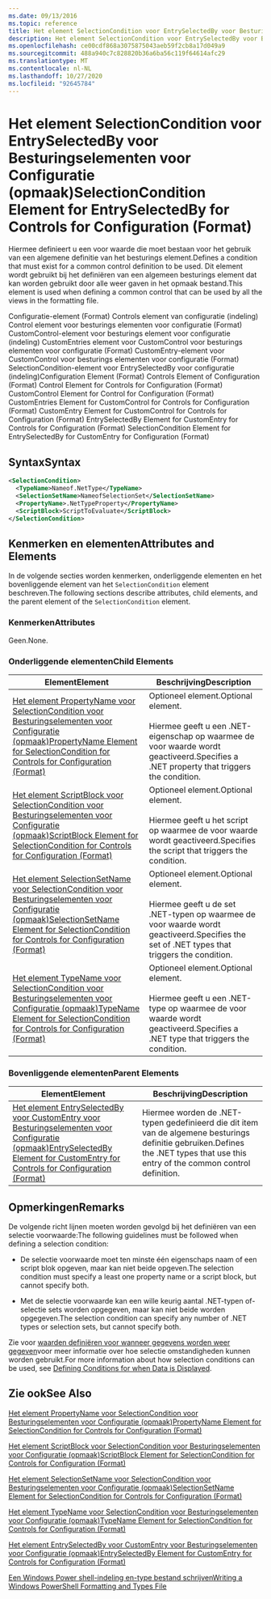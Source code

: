 ```yaml
---
ms.date: 09/13/2016
ms.topic: reference
title: Het element SelectionCondition voor EntrySelectedBy voor Besturingselementen voor Configuratie (opmaak)
description: Het element SelectionCondition voor EntrySelectedBy voor Besturingselementen voor Configuratie (opmaak)
ms.openlocfilehash: ce00cdf868a3075875043aeb59f2cb8a17d049a9
ms.sourcegitcommit: 488a940c7c828820b36a6ba56c119f64614afc29
ms.translationtype: MT
ms.contentlocale: nl-NL
ms.lasthandoff: 10/27/2020
ms.locfileid: "92645784"
---
```

# <a name="selectioncondition-element-for-entryselectedby-for-controls-for-configuration-format"></a><span data-ttu-id="a3670-103">Het element SelectionCondition voor EntrySelectedBy voor Besturingselementen voor Configuratie (opmaak)</span><span class="sxs-lookup"><span data-stu-id="a3670-103">SelectionCondition Element for EntrySelectedBy for Controls for Configuration (Format)</span></span>

<span data-ttu-id="a3670-104">Hiermee definieert u een voor waarde die moet bestaan voor het gebruik van een algemene definitie van het besturings element.</span><span class="sxs-lookup"><span data-stu-id="a3670-104">Defines a condition that must exist for a common control definition to be used.</span></span> <span data-ttu-id="a3670-105">Dit element wordt gebruikt bij het definiëren van een algemeen besturings element dat kan worden gebruikt door alle weer gaven in het opmaak bestand.</span><span class="sxs-lookup"><span data-stu-id="a3670-105">This element is used when defining a common control that can be used by all the views in the formatting file.</span></span>

<span data-ttu-id="a3670-106">Configuratie-element (Format) Controls element van configuratie (indeling) Control element voor besturings elementen voor configuratie (Format) CustomControl-element voor besturings element voor configuratie (indeling) CustomEntries element voor CustomControl voor besturings elementen voor configuratie (Format) CustomEntry-element voor CustomControl voor besturings elementen voor configuratie (Format) SelectionCondition-element voor EntrySelectedBy voor configuratie (indeling)</span><span class="sxs-lookup"><span data-stu-id="a3670-106">Configuration Element (Format) Controls Element of Configuration (Format) Control Element for Controls for Configuration (Format) CustomControl Element for Control for Configuration (Format) CustomEntries Element for CustomControl for Controls for Configuration (Format) CustomEntry Element for CustomControl for Controls for Configuration (Format) EntrySelectedBy Element for CustomEntry for Controls for Configuration (Format) SelectionCondition Element for EntrySelectedBy for CustomEntry for Configuration (Format)</span></span>

## <a name="syntax"></a><span data-ttu-id="a3670-107">Syntax</span><span class="sxs-lookup"><span data-stu-id="a3670-107">Syntax</span></span>

```xml
<SelectionCondition>
  <TypeName>Nameof.NetType</TypeName>
  <SelectionSetName>NameofSelectionSet</SelectionSetName>
  <PropertyName>.NetTypeProperty</PropertyName>
  <ScriptBlock>ScriptToEvaluate</ScriptBlock>
</SelectionCondition>
```

## <a name="attributes-and-elements"></a><span data-ttu-id="a3670-108">Kenmerken en elementen</span><span class="sxs-lookup"><span data-stu-id="a3670-108">Attributes and Elements</span></span>

<span data-ttu-id="a3670-109">In de volgende secties worden kenmerken, onderliggende elementen en het bovenliggende element van het `SelectionCondition` element beschreven.</span><span class="sxs-lookup"><span data-stu-id="a3670-109">The following sections describe attributes, child elements, and the parent element of the `SelectionCondition` element.</span></span>

### <a name="attributes"></a><span data-ttu-id="a3670-110">Kenmerken</span><span class="sxs-lookup"><span data-stu-id="a3670-110">Attributes</span></span>

<span data-ttu-id="a3670-111">Geen.</span><span class="sxs-lookup"><span data-stu-id="a3670-111">None.</span></span>

### <a name="child-elements"></a><span data-ttu-id="a3670-112">Onderliggende elementen</span><span class="sxs-lookup"><span data-stu-id="a3670-112">Child Elements</span></span>

|<span data-ttu-id="a3670-113">Element</span><span class="sxs-lookup"><span data-stu-id="a3670-113">Element</span></span>|<span data-ttu-id="a3670-114">Beschrijving</span><span class="sxs-lookup"><span data-stu-id="a3670-114">Description</span></span>|
|-------------|-----------------|
|[<span data-ttu-id="a3670-115">Het element PropertyName voor SelectionCondition voor Besturingselementen voor Configuratie (opmaak)</span><span class="sxs-lookup"><span data-stu-id="a3670-115">PropertyName Element for SelectionCondition for Controls for Configuration (Format)</span></span>](./propertyname-element-for-selectioncondition-for-controls-for-configuration-format.md)|<span data-ttu-id="a3670-116">Optioneel element.</span><span class="sxs-lookup"><span data-stu-id="a3670-116">Optional element.</span></span><br /><br /> <span data-ttu-id="a3670-117">Hiermee geeft u een .NET-eigenschap op waarmee de voor waarde wordt geactiveerd.</span><span class="sxs-lookup"><span data-stu-id="a3670-117">Specifies a .NET property that triggers the condition.</span></span>|
|[<span data-ttu-id="a3670-118">Het element ScriptBlock voor SelectionCondition voor Besturingselementen voor Configuratie (opmaak)</span><span class="sxs-lookup"><span data-stu-id="a3670-118">ScriptBlock Element for SelectionCondition for Controls for Configuration (Format)</span></span>](./scriptblock-element-for-selectioncondition-for-controls-for-configuration-format.md)|<span data-ttu-id="a3670-119">Optioneel element.</span><span class="sxs-lookup"><span data-stu-id="a3670-119">Optional element.</span></span><br /><br /> <span data-ttu-id="a3670-120">Hiermee geeft u het script op waarmee de voor waarde wordt geactiveerd.</span><span class="sxs-lookup"><span data-stu-id="a3670-120">Specifies the script that triggers the condition.</span></span>|
|[<span data-ttu-id="a3670-121">Het element SelectionSetName voor SelectionCondition voor Besturingselementen voor Configuratie (opmaak)</span><span class="sxs-lookup"><span data-stu-id="a3670-121">SelectionSetName Element for SelectionCondition for Controls for Configuration (Format)</span></span>](./selectionsetname-element-for-selectioncondition-for-controls-for-configuration-format.md)|<span data-ttu-id="a3670-122">Optioneel element.</span><span class="sxs-lookup"><span data-stu-id="a3670-122">Optional element.</span></span><br /><br /> <span data-ttu-id="a3670-123">Hiermee geeft u de set .NET-typen op waarmee de voor waarde wordt geactiveerd.</span><span class="sxs-lookup"><span data-stu-id="a3670-123">Specifies the set of .NET types that triggers the condition.</span></span>|
|[<span data-ttu-id="a3670-124">Het element TypeName voor SelectionCondition voor Besturingselementen voor Configuratie (opmaak)</span><span class="sxs-lookup"><span data-stu-id="a3670-124">TypeName Element for SelectionCondition for Controls for Configuration (Format)</span></span>](./typename-element-for-selectioncondition-for-controls-for-configuration-format.md)|<span data-ttu-id="a3670-125">Optioneel element.</span><span class="sxs-lookup"><span data-stu-id="a3670-125">Optional element.</span></span><br /><br /> <span data-ttu-id="a3670-126">Hiermee geeft u een .NET-type op waarmee de voor waarde wordt geactiveerd.</span><span class="sxs-lookup"><span data-stu-id="a3670-126">Specifies a .NET type that triggers the condition.</span></span>|

### <a name="parent-elements"></a><span data-ttu-id="a3670-127">Bovenliggende elementen</span><span class="sxs-lookup"><span data-stu-id="a3670-127">Parent Elements</span></span>

|<span data-ttu-id="a3670-128">Element</span><span class="sxs-lookup"><span data-stu-id="a3670-128">Element</span></span>|<span data-ttu-id="a3670-129">Beschrijving</span><span class="sxs-lookup"><span data-stu-id="a3670-129">Description</span></span>|
|-------------|-----------------|
|[<span data-ttu-id="a3670-130">Het element EntrySelectedBy voor CustomEntry voor Besturingselementen voor Configuratie (opmaak)</span><span class="sxs-lookup"><span data-stu-id="a3670-130">EntrySelectedBy Element for CustomEntry for Controls for Configuration (Format)</span></span>](./entryselectedby-element-for-customentry-for-controls-for-configuration-format.md)|<span data-ttu-id="a3670-131">Hiermee worden de .NET-typen gedefinieerd die dit item van de algemene besturings definitie gebruiken.</span><span class="sxs-lookup"><span data-stu-id="a3670-131">Defines the .NET types that use this entry of the common control definition.</span></span>|

## <a name="remarks"></a><span data-ttu-id="a3670-132">Opmerkingen</span><span class="sxs-lookup"><span data-stu-id="a3670-132">Remarks</span></span>

<span data-ttu-id="a3670-133">De volgende richt lijnen moeten worden gevolgd bij het definiëren van een selectie voorwaarde:</span><span class="sxs-lookup"><span data-stu-id="a3670-133">The following guidelines must be followed when defining a selection condition:</span></span>

- <span data-ttu-id="a3670-134">De selectie voorwaarde moet ten minste één eigenschaps naam of een script blok opgeven, maar kan niet beide opgeven.</span><span class="sxs-lookup"><span data-stu-id="a3670-134">The selection condition must specify a least one property name or a script block, but cannot specify both.</span></span>

- <span data-ttu-id="a3670-135">Met de selectie voorwaarde kan een wille keurig aantal .NET-typen of-selectie sets worden opgegeven, maar kan niet beide worden opgegeven.</span><span class="sxs-lookup"><span data-stu-id="a3670-135">The selection condition can specify any number of .NET types or selection sets, but cannot specify both.</span></span>

<span data-ttu-id="a3670-136">Zie voor [waarden definiëren voor wanneer gegevens worden weer gegeven](./defining-conditions-for-displaying-data.md)voor meer informatie over hoe selectie omstandigheden kunnen worden gebruikt.</span><span class="sxs-lookup"><span data-stu-id="a3670-136">For more information about how selection conditions can be used, see [Defining Conditions for when Data is Displayed](./defining-conditions-for-displaying-data.md).</span></span>

## <a name="see-also"></a><span data-ttu-id="a3670-137">Zie ook</span><span class="sxs-lookup"><span data-stu-id="a3670-137">See Also</span></span>

[<span data-ttu-id="a3670-138">Het element PropertyName voor SelectionCondition voor Besturingselementen voor Configuratie (opmaak)</span><span class="sxs-lookup"><span data-stu-id="a3670-138">PropertyName Element for SelectionCondition for Controls for Configuration (Format)</span></span>](./propertyname-element-for-selectioncondition-for-controls-for-configuration-format.md)

[<span data-ttu-id="a3670-139">Het element ScriptBlock voor SelectionCondition voor Besturingselementen voor Configuratie (opmaak)</span><span class="sxs-lookup"><span data-stu-id="a3670-139">ScriptBlock Element for SelectionCondition for Controls for Configuration (Format)</span></span>](./scriptblock-element-for-selectioncondition-for-controls-for-configuration-format.md)

[<span data-ttu-id="a3670-140">Het element SelectionSetName voor SelectionCondition voor Besturingselementen voor Configuratie (opmaak)</span><span class="sxs-lookup"><span data-stu-id="a3670-140">SelectionSetName Element for SelectionCondition for Controls for Configuration (Format)</span></span>](./selectionsetname-element-for-selectioncondition-for-controls-for-configuration-format.md)

[<span data-ttu-id="a3670-141">Het element TypeName voor SelectionCondition voor Besturingselementen voor Configuratie (opmaak)</span><span class="sxs-lookup"><span data-stu-id="a3670-141">TypeName Element for SelectionCondition for Controls for Configuration (Format)</span></span>](./typename-element-for-selectioncondition-for-controls-for-configuration-format.md)

[<span data-ttu-id="a3670-142">Het element EntrySelectedBy voor CustomEntry voor Besturingselementen voor Configuratie (opmaak)</span><span class="sxs-lookup"><span data-stu-id="a3670-142">EntrySelectedBy Element for CustomEntry for Controls for Configuration (Format)</span></span>](./entryselectedby-element-for-customentry-for-controls-for-configuration-format.md)

[<span data-ttu-id="a3670-143">Een Windows Power shell-indeling en-type bestand schrijven</span><span class="sxs-lookup"><span data-stu-id="a3670-143">Writing a Windows PowerShell Formatting and Types File</span></span>](./writing-a-powershell-formatting-file.md)

